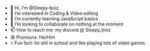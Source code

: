 - 👋 Hi, I’m @Sleepy-boiz
- 👀 I’m interested in Coding & Video editing
- 🌱 I’m currently learning JavaScript basics
- 💞️ I’m looking to collaborate on nothing at the moment
- 📫 How to reach me: my discord @ Sleepy_boiz <!-- idk if this is correct gotta check latter -->
- 😄 Pronouns: He/Him
- ⚡ Fun fact: Im still in school and like playing lots of video games

<!---
Sleepy-boiz/Sleepy-boiz is a ✨ special ✨ repository because its `README.md` (this file) appears on your GitHub profile.
You can click the Preview link to take a look at your changes.
--->
